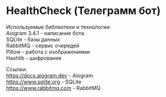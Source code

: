 # HealthCheck (Телеграмм бот)

Используемые библиотеки и технологии:  
    Aiogram 3.4.1 - написание бота  
    SQLite - базы данных  
    RabbitMQ - сервис очередей  
    Pillow - работа с изображениями  
    Hashlib - шифрование  

Ссылки:  
https://docs.aiogram.dev - Aiogram  
https://www.sqlite.org - SQLite  
https://www.rabbitmq.com - RabbitMQ  


